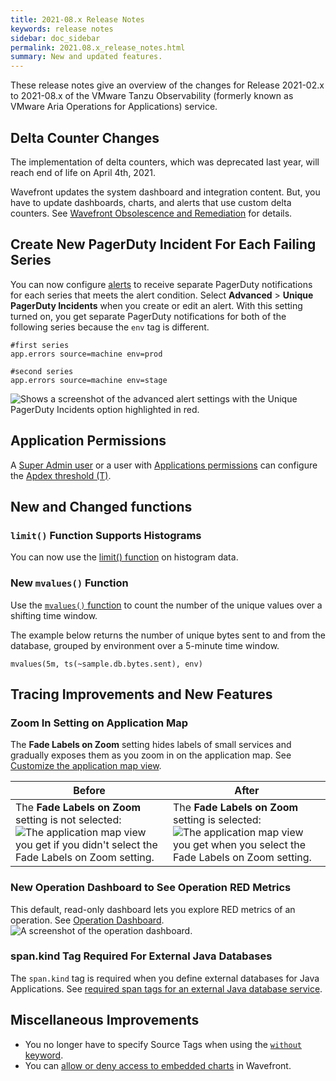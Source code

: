 ```yaml
---
title: 2021-08.x Release Notes
keywords: release notes
sidebar: doc_sidebar
permalink: 2021.08.x_release_notes.html
summary: New and updated features.
---
```


These release notes give an overview of the changes for Release 2021-02.x to 2021-08.x of the VMware Tanzu Observability (formerly known as VMware Aria Operations for Applications) service.

##  Delta Counter Changes

The implementation of delta counters, which was deprecated last year, will reach end of life on April 4th, 2021. 

Wavefront updates the system dashboard and integration content. But, you have to update dashboards, charts, and alerts that use custom delta counters. See [Wavefront Obsolescence and Remediation](wavefront_obsolescence_policy.html#delta-counters) for details.

## Create New PagerDuty Incident For Each Failing Series

You can now configure [alerts](alerts.html) to receive separate PagerDuty notifications for each series that meets the alert condition. Select **Advanced** > **Unique PagerDuty Incidents** when you create or edit an alert. 
With this setting turned on, you get separate PagerDuty notifications for both of the following series because the `env` tag is different.

```
#first series
app.errors source=machine env=prod

#second series
app.errors source=machine env=stage
```

![Shows a screenshot of the advanced alert settings with the Unique PagerDuty Incidents option highlighted in red. ](images/release_notes_pagerduty_notification_alerts.png)

## Application Permissions

A [Super Admin user](authorization-faq.html#who-is-the-super-admin-user) or a user with [Applications permissions](permissions_overview.html) can configure the [Apdex threshold (T)](tracing_apdex.html).

## New and Changed functions

### `limit()` Function Supports Histograms

You can now use the [limit() function](ts_limit.html) on histogram data.

### New `mvalues()` Function

Use the [`mvalues()` function](ts_mvalues.html) to count the number of the unique values over a shifting time window.

The example below returns the number of unique bytes sent to and from the database, grouped by environment over a 5-minute time window.

```
mvalues(5m, ts(~sample.db.bytes.sent), env)
```

## Tracing Improvements and New Features

### Zoom In Setting on Application Map

The **Fade Labels on Zoom** setting hides labels of small services and gradually exposes them as you zoom in on the application map. See [ Customize the application map view](tracing_ui_overview.html#appmap).

<table style="width: 100%;">
  <thead>
    <tr>
      <th>Before</th>
      <th>After</th>
    </tr>
  </thead>
  <tbody>
    <tr>
      <td width="50%">
        The <b>Fade Labels on Zoom</b> setting is not selected:
        <img src="images/release_notes_without_fade_zoom.png" alt="The application map view you get if you didn't select the Fade Labels on Zoom setting.">
      </td>
      <td width="50%">
        The <b>Fade Labels on Zoom</b> setting is selected:
        <img src="images/release_notes_with_fade_zoom.png" alt="The application map view you get when you select the Fade Labels on Zoom setting.">
      </td>
    </tr>
  </tbody>
</table>

### New Operation Dashboard to See Operation RED Metrics

This default, read-only dashboard lets you explore RED metrics of an operation. See [Operation Dashboard](tracing_operation_dashboard.html).
![A screenshot of the operation dashboard.](images/release_notes_2021_08_tracing_operations_dashboard_intro.png)

### span.kind Tag Required For External Java Databases

The `span.kind` tag is required when you define external databases for Java Applications. See [required span tags for an external Java database service](tracing_external_services.html#required-span-tags-1). 

## Miscellaneous Improvements

* You no longer have to specify Source Tags when using the [`without` keyword](query_language_aggregate_functions.html#grouping-with-by-or-without).
* You can [allow or deny access to embedded charts](ui_sharing.html#allow-or-deny-access-to-embedded-charts) in Wavefront.
